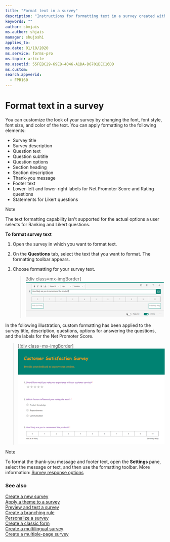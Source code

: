 ```yaml
---
title: "Format text in a survey"
description: "Instructions for formatting text in a survey created with Microsoft Forms Pro"
keywords: ""
author: sbmjais
ms.author: shjais
manager: shujoshi
applies_to: 
ms.date: 01/10/2020
ms.service: forms-pro
ms.topic: article
ms.assetid: 55FEBC29-69E8-4046-A1DA-D6701BEC16DD
ms.custom: 
search.appverid:
  - FPR160
---
```


# Format text in a survey

You can customize the look of your survey by changing the font, font style, font size, and color of the text. You can apply formatting to the following elements:

- Survey title <!--Suggest "title" because it seems to be what the UI calls it ("Untitled survey") -->
- Survey description
- Question text
- Question subtitle
- Question options
- Section heading
- Section description
- Thank-you message
- Footer text
- Lower-left and lower-right labels for Net Promoter Score and Rating questions
- Statements for Likert questions

> [!NOTE]
> The text formatting capability isn't supported for the actual options a user selects for Ranking and Likert questions. <!--Edit suggested. I was confused by the use of "options" here compared to the list above.-->

**To format survey text**

1.	Open the survey in which you want to format text.
<!--Will the survey title and description show up here? Or is there a different step to follow for them?-->
2.	On the **Questions** tab, select the text that you want to format. The formatting toolbar appears.

3. Choose formatting for your survey text.

    > [!div class=mx-imgBorder]
    > ![Apply text formatting](media/text-format.png "Apply text formatting")

In the following illustration, custom formatting has been applied to the survey title, description, questions, options for answering the questions, and the labels for the Net Promoter Score. <!--Edit okay? I was a bit confused by the reference to the "elements you selected earlier." Also - Maybe I shouldn't have added "and the labels for the Net Promoter Score"? I can't really tell whether the font for the labels has been changed.-->

> [!div class=mx-imgBorder]
> ![Formatting applied to a survey](media/survey-text-format.png "Formatting applied to a survey")

> [!NOTE]
> To format the thank-you message and footer text, open the **Settings** pane, select the message or text, and then use the formatting toolbar. <!--Is this also how you modify the survey title and description? If so, can that be added here?--> More information: [Survey response options](invite-settings.md#survey-response-options)

### See also

[Create a new survey](create-new-survey.md)<br>
[Apply a theme to a survey](apply-theme.md)<br>
[Preview and test a survey](preview-test-survey.md)<br>
[Create a branching rule](create-branching-rule.md)<br>
[Personalize a survey](personalize-survey.md)<br>
[Create a classic form](create-classic-form.md)<br>
[Create a multilingual survey](create-multilingual-survey.md)<br>
[Create a multiple-page survey](create-multipage-survey.md)
